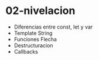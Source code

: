 # 02-nivelacion
* Diferencias entre const, let y var
* Template String
* Funciones Flecha
* Destructuracion
* Callbacks 